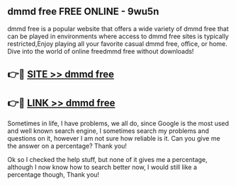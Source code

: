## dmmd free FREE ONLINE - 9wu5n

dmmd free is a popular website that offers a wide variety of dmmd free that can be played in environments where access to dmmd free sites is typically restricted,Enjoy playing all your favorite casual dmmd free, office, or home. Dive into the world of online freedmmd free without downloads!

## 👉🔴 [SITE >> dmmd free](http://news.freeplayer.one?title=dmmd_free&ref=FRRE)

## 👉🔴 [LINK >> dmmd free](http://news.freeplayer.one?title=dmmd_free&ref=FREE)

Sometimes in life, I have problems, we all do, since Google is the most used and well known search engine, I sometimes search my problems and questions on it, however I am not sure how reliable is it. Can you give me the answer on a percentage? Thank you!

Ok so I checked the help stuff, but none of it gives me a percentage, although I now know how to search better now, I would still like a percentage though, Thank you!